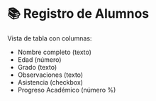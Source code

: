 # 📚 Registro de Alumnos
Vista de tabla con columnas:
- Nombre completo (texto)
- Edad (número)
- Grado (texto)
- Observaciones (texto)
- Asistencia (checkbox)
- Progreso Académico (número %)
